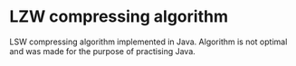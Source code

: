 # LZW compressing algorithm
LSW compressing algorithm implemented in Java.
Algorithm is not optimal and was made for the purpose of practising Java. 
